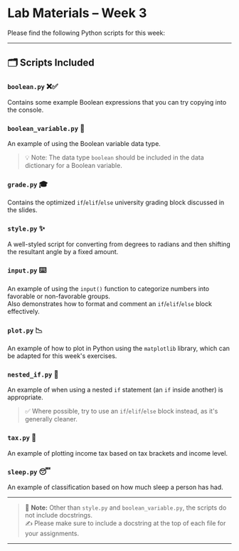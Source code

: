 # Lab Materials – Week 3

Please find the following Python scripts for this week:

---

## 🗂️ Scripts Included

### `boolean.py` ❌✅  
Contains some example Boolean expressions that you can try copying into the console.

### `boolean_variable.py` 🔘  
An example of using the Boolean variable data type.  
> 💡 Note: The data type `boolean` should be included in the data dictionary for a Boolean variable.

### `grade.py` 🎓  
Contains the optimized `if`/`elif`/`else` university grading block discussed in the slides.

### `style.py` ✨  
A well-styled script for converting from degrees to radians and then shifting the resultant angle by a fixed amount.

### `input.py` ⌨️  
An example of using the `input()` function to categorize numbers into favorable or non-favorable groups.  
Also demonstrates how to format and comment an `if`/`elif`/`else` block effectively.

### `plot.py` 📉  
An example of how to plot in Python using the `matplotlib` library, which can be adapted for this week's exercises.

### `nested_if.py` 🐣  
An example of when using a nested `if` statement (an `if` inside another) is appropriate.  
> ✅ Where possible, try to use an `if`/`elif`/`else` block instead, as it's generally cleaner.

### `tax.py` 💸  
An example of plotting income tax based on tax brackets and income level.

### `sleep.py` 😴  
An example of classification based on how much sleep a person has had.

---

> 📌 **Note:** Other than `style.py` and `boolean_variable.py`, the scripts do not include docstrings.  
> ✍️ Please make sure to include a docstring at the top of each file for your assignments.

---
